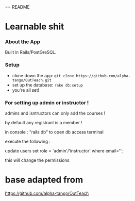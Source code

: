 == README

# Learnable shit

### About the App

Built in Rails/PostGreSQL.

### Setup

* clone down the app: `git clone https://github.com/alpha-tango/OutTeach.git`
* set up the database: `rake db:setup`
* you're all set!


### For setting up admin or instructor !

admins and isntructors can only add the courses !

by default any registrant is a member !

in console : "rails db" to open db access terminal

execute the following :

update users set role = 'admin'/'instructor' where email='<needed>';

this will change the permissions

# base adapted from

https://github.com/alpha-tango/OutTeach


